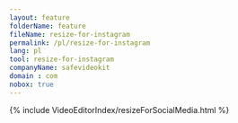 ```yaml
---
layout: feature
folderName: feature
fileName: resize-for-instagram
permalink: /pl/resize-for-instagram
lang: pl
tool: resize-for-instagram
companyName: safevideokit
domain : com
nobox: true
---
```


{% include VideoEditorIndex/resizeForSocialMedia.html %}

   